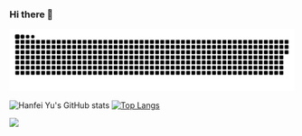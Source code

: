 ### Hi there 👋

<!--
**hanfeiyu/hanfeiyu** is a ✨ _special_ ✨ repository because its `README.md` (this file) appears on your GitHub profile.

Here are some ideas to get you started:

- 🔭 I’m currently working on ...
- 🌱 I’m currently learning ...
- 👯 I’m looking to collaborate on ...
- 🤔 I’m looking for help with ...
- 💬 Ask me about ...
- 📫 How to reach me: ...
- 😄 Pronouns: ...
- ⚡ Fun fact: ...
-->

<a href=#><img src="snake.svg"></a>

<div float="right"> 

![Hanfei Yu's GitHub stats](https://github-readme-stats.vercel.app/api?username=hanfeiyu&show_icons=true&bg_color=00000000)
[![Top Langs](https://github-readme-stats.vercel.app/api/top-langs/?username=hanfeiyu&layout=compact)](https://github.com/anuraghazra/github-readme-stats)

 </div>
 
![](https://komarev.com/ghpvc/?username=hanfeiyu&color=lightgrey)
